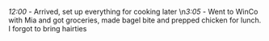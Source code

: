 *12:00* - Arrived, set up everything for cooking later
\n*3:05* - Went to WinCo with Mia and got groceries, made bagel bite and prepped chicken for lunch. I forgot to bring hairties
